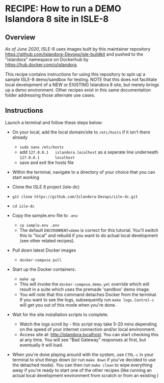# RECIPE: How to run a DEMO Islandora 8 site in ISLE-8

## Overview

_As of June 2020_, ISLE-8 uses images built by this maintainer repository https://github.com/Islandora-Devops/isle-buildkit and pushed to the "islandora" namespace on Dockerhub by https://hub.docker.com/u/islandora. 

This recipe contains instructions for using this repository to spin up a sample ISLE-8 demo/sandbox for testing. NOTE that this does not facilitate local development of a NEW or EXISTING Islandora 8 site, but merely brings up a demo environment. Other recipes exist in this same documentation folder addressing those alternate use cases.

## Instructions

Launch a terminal and follow these steps below:

* On your local, add the local domain/site to `/etc/hosts` if it isn't there already
  * `sudo nano /etc/hosts`
  * add `127.0.0.1   islandora.localhost` as a seperate line underneath `127.0.0.1       localhost`
  * save and exit the hosts file

* Within the terminal, navigate to a directory of your choice that you can start working

* Clone the ISLE 8 project (isle-dc)
* `git clone https://github.com/Islandora-Devops/isle-dc.git`

* `cd isle-dc`

* Copy the sample.env file to `.env` 
  * `cp sample.env .env`
  * The default `ENVIRONMENT=demo` is correct for this tutorial. You'll switch this to "local" and rebuild if you want to do actual local development (see other related recipes).

* Pull down latest Docker images
  * `docker-compose pull`

* Start up the Docker containers:
  * `make up`
  * This will invoke the `docker-compose.demo.yml` override which will result in a suite which uses the premade 'sandbox' demo image.
  * You will note that this command detaches Docker from the terminal. If you want to see the logs, subsequently run `make logs`. `Control-c` will get you out of this mode when you're done.

* Wait for the site installation scripts to complete. 
  * Watch the logs scroll by - this script may take 5-20 mins depending on the speed of your internet connection and/or local environment.
  * Access site at: http://islandora.localhost. You can start checking this at any time. You will see "Bad Gateway" responses at first, but eventually it will load.

* When you're done playing around with the system, use `CTRL-c` in your terminal to shut things down (or run `make down` if you've decided to use the detached mode). You can then run `make clean` to wipe everything away if you're ready to start one of the other recipes (like running an actual local development environment from scratch or from an existing )
